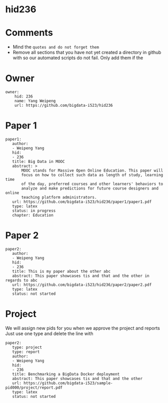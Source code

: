 # hid236
# Comments

* Mind the ```quotes and do not forget them```
* Remove all sections that you have not yet created a directory in github with so our automated scripts do not fail. Only add them if the 

# Owner

```
owner:
    hid: 236
    name: Yang Weipeng
    url: https://github.com/bigdata-i523/hid236
```

# Paper 1

```
paper1:
   author: 
   - Weipeng Yang
   hid:
   - 236
   title: Big Data in MOOC
   abstract: >
       MOOC stands for Massive Open Online Education. This paper will
       focus on how to collect such data as length of study, learning time
       of the day, preferred courses and other learners' behaviors to
       analyze and make predictions for future course designers and online
       teaching platform administrators. 
   url: https://github.com/bigdata-i523/hid236/paper1/paper1.pdf
   type: latex
   status: in progress
   chapter: Education
```
   
# Paper 2

```
paper2:
   author: 
   - Weipeng Yang
   hid:
   - 236
   title: This is my paper about the other abc
   abstract: This paper showcases tis and that and the other in regards to abc
   url: https://github.com/bigdata-i523/hid236/paper2/paper2.pdf   
   type: latex
   status: not started
```

# Project 

We will assign new pids for you when we approve the project and reports   
Just use one type and delete the line with 

```
paper2:
   type: project
   type: report
   author: 
   - Weipeng Yang
   hid:
   - 236
   title: Benchmarking a BigData Docker deployment
   abstract: This paper showcases tis and that and the other 
   url: https://github.com/bigdata-i523/sample-pid000/project/report.pdf
   type: latex
   status: not started
```
   
